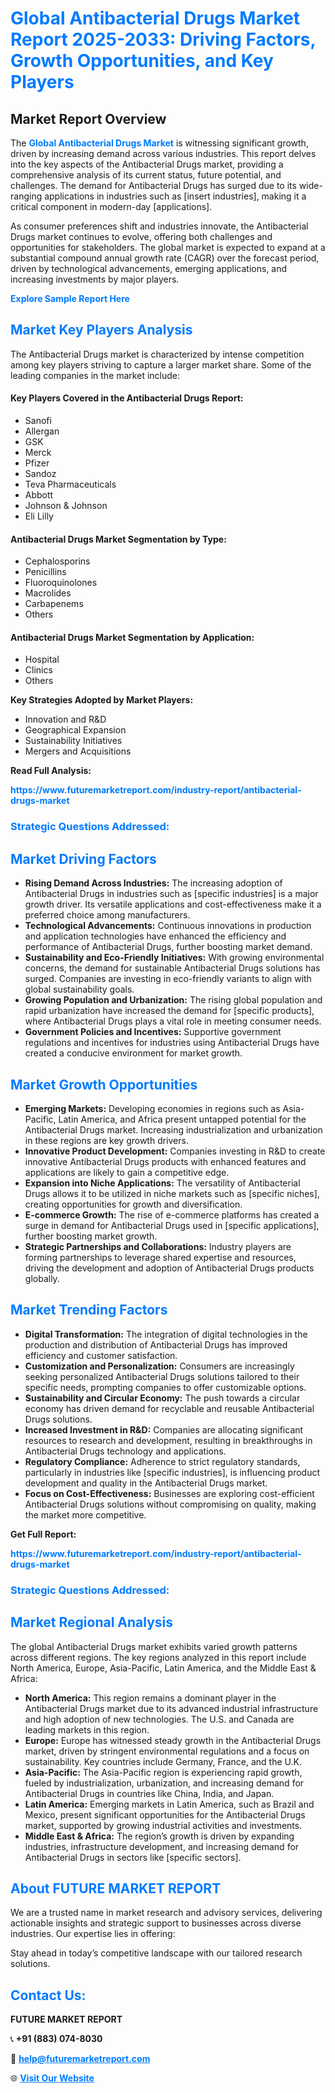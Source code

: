 <h1 style="color: #007BFF;">Global Antibacterial Drugs Market Report 2025-2033: Driving Factors, Growth Opportunities, and Key Players</h1>

<section id="overview">
<h2>Market Report Overview</h2>
<p>The <a href="https://www.futuremarketreport.com/industry-report/antibacterial-drugs-market" style="color: #007BFF; text-decoration: none;"><strong>Global Antibacterial Drugs Market</strong></a> is witnessing significant growth, driven by increasing demand across various industries. This report delves into the key aspects of the Antibacterial Drugs market, providing a comprehensive analysis of its current status, future potential, and challenges. The demand for Antibacterial Drugs has surged due to its wide-ranging applications in industries such as [insert industries], making it a critical component in modern-day [applications].</p>
<p>As consumer preferences shift and industries innovate, the Antibacterial Drugs market continues to evolve, offering both challenges and opportunities for stakeholders. The global market is expected to expand at a substantial compound annual growth rate (CAGR) over the forecast period, driven by technological advancements, emerging applications, and increasing investments by major players.</p>
</section>

<section id="overview">
<p><a href="https://www.futuremarketreport.com/request-sample/reportId=76958" style="color: #007BFF; text-decoration: none;"><strong>Explore Sample Report Here</strong></a></p>
</section>

<section id="key-players">
<h2 style="color: #007BFF;">Market Key Players Analysis</h2>
<p>The Antibacterial Drugs market is characterized by intense competition among key players striving to capture a larger market share. Some of the leading companies in the market include:</p>
<h4>Key Players Covered in the Antibacterial Drugs Report:</h4>
<ul><li>Sanofi</li><li>Allergan</li><li>GSK</li><li>Merck</li><li>Pfizer</li><li>Sandoz</li><li>Teva Pharmaceuticals</li><li>Abbott</li><li>Johnson &amp; Johnson</li><li>Eli Lilly</li></ul>
<h4>Antibacterial Drugs Market Segmentation by Type:</h4>
<ul><li>Cephalosporins</li><li>Penicillins</li><li>Fluoroquinolones</li><li>Macrolides</li><li>Carbapenems</li><li>Others</li></ul>

<h4>Antibacterial Drugs Market Segmentation by Application:</h4>
<ul><li>Hospital</li><li>Clinics</li><li>Others</li></ul>
<p><strong>Key Strategies Adopted by Market Players:</strong></p>
<ul>
<li>Innovation and R&D</li>
<li>Geographical Expansion</li>
<li>Sustainability Initiatives</li>
<li>Mergers and Acquisitions</li>
</ul>
</section>

<section>
<p><strong>Read Full Analysis: </strong></p><a href="https://www.futuremarketreport.com/industry-report/antibacterial-drugs-market" style="color: #007BFF; text-decoration: none;"><strong>https://www.futuremarketreport.com/industry-report/antibacterial-drugs-market</strong></a>
<h3 style="color: #007BFF;">Strategic Questions Addressed:</h3>
</section>

<section id="driving-factors">
<h2 style="color: #007BFF;">Market Driving Factors</h2>
<ul>
<li><strong>Rising Demand Across Industries:</strong> The increasing adoption of Antibacterial Drugs in industries such as [specific industries] is a major growth driver. Its versatile applications and cost-effectiveness make it a preferred choice among manufacturers.</li>
<li><strong>Technological Advancements:</strong> Continuous innovations in production and application technologies have enhanced the efficiency and performance of Antibacterial Drugs, further boosting market demand.</li>
<li><strong>Sustainability and Eco-Friendly Initiatives:</strong> With growing environmental concerns, the demand for sustainable Antibacterial Drugs solutions has surged. Companies are investing in eco-friendly variants to align with global sustainability goals.</li>
<li><strong>Growing Population and Urbanization:</strong> The rising global population and rapid urbanization have increased the demand for [specific products], where Antibacterial Drugs plays a vital role in meeting consumer needs.</li>
<li><strong>Government Policies and Incentives:</strong> Supportive government regulations and incentives for industries using Antibacterial Drugs have created a conducive environment for market growth.</li>
</ul>
</section>

<section id="growth-opportunities">
<h2 style="color: #007BFF;">Market Growth Opportunities</h2>
<ul>
<li><strong>Emerging Markets:</strong> Developing economies in regions such as Asia-Pacific, Latin America, and Africa present untapped potential for the Antibacterial Drugs market. Increasing industrialization and urbanization in these regions are key growth drivers.</li>
<li><strong>Innovative Product Development:</strong> Companies investing in R&D to create innovative Antibacterial Drugs products with enhanced features and applications are likely to gain a competitive edge.</li>
<li><strong>Expansion into Niche Applications:</strong> The versatility of Antibacterial Drugs allows it to be utilized in niche markets such as [specific niches], creating opportunities for growth and diversification.</li>
<li><strong>E-commerce Growth:</strong> The rise of e-commerce platforms has created a surge in demand for Antibacterial Drugs used in [specific applications], further boosting market growth.</li>
<li><strong>Strategic Partnerships and Collaborations:</strong> Industry players are forming partnerships to leverage shared expertise and resources, driving the development and adoption of Antibacterial Drugs products globally.</li>
</ul>
</section>

<section id="trending-factors">
<h2 style="color: #007BFF;">Market Trending Factors</h2>
<ul>
<li><strong>Digital Transformation:</strong> The integration of digital technologies in the production and distribution of Antibacterial Drugs has improved efficiency and customer satisfaction.</li>
<li><strong>Customization and Personalization:</strong> Consumers are increasingly seeking personalized Antibacterial Drugs solutions tailored to their specific needs, prompting companies to offer customizable options.</li>
<li><strong>Sustainability and Circular Economy:</strong> The push towards a circular economy has driven demand for recyclable and reusable Antibacterial Drugs solutions.</li>
<li><strong>Increased Investment in R&D:</strong> Companies are allocating significant resources to research and development, resulting in breakthroughs in Antibacterial Drugs technology and applications.</li>
<li><strong>Regulatory Compliance:</strong> Adherence to strict regulatory standards, particularly in industries like [specific industries], is influencing product development and quality in the Antibacterial Drugs market.</li>
<li><strong>Focus on Cost-Effectiveness:</strong> Businesses are exploring cost-efficient Antibacterial Drugs solutions without compromising on quality, making the market more competitive.</li>
</ul>
</section>

<section>
<p><strong>Get Full Report: </strong></p><a href="https://www.futuremarketreport.com/industry-report/antibacterial-drugs-market" style="color: #007BFF; text-decoration: none;"><strong>https://www.futuremarketreport.com/industry-report/antibacterial-drugs-market</strong></a>
<h3 style="color: #007BFF;">Strategic Questions Addressed:</h3>
</section>


<section id="regional-analysis">
<h2 style="color: #007BFF;">Market Regional Analysis</h2>
<p>The global Antibacterial Drugs market exhibits varied growth patterns across different regions. The key regions analyzed in this report include North America, Europe, Asia-Pacific, Latin America, and the Middle East & Africa:</p>
<ul>
<li><strong>North America:</strong> This region remains a dominant player in the Antibacterial Drugs market due to its advanced industrial infrastructure and high adoption of new technologies. The U.S. and Canada are leading markets in this region.</li>
<li><strong>Europe:</strong> Europe has witnessed steady growth in the Antibacterial Drugs market, driven by stringent environmental regulations and a focus on sustainability. Key countries include Germany, France, and the U.K.</li>
<li><strong>Asia-Pacific:</strong> The Asia-Pacific region is experiencing rapid growth, fueled by industrialization, urbanization, and increasing demand for Antibacterial Drugs in countries like China, India, and Japan.</li>
<li><strong>Latin America:</strong> Emerging markets in Latin America, such as Brazil and Mexico, present significant opportunities for the Antibacterial Drugs market, supported by growing industrial activities and investments.</li>
<li><strong>Middle East & Africa:</strong> The region’s growth is driven by expanding industries, infrastructure development, and increasing demand for Antibacterial Drugs in sectors like [specific sectors].</li>
</ul>
</section>

<footer>
<h2 style="color: #007BFF;">About FUTURE MARKET REPORT</h2>
<p>We are a trusted name in market research and advisory services, delivering actionable insights and strategic support to businesses across diverse industries. Our expertise lies in offering:</p>

<p>Stay ahead in today’s competitive landscape with our tailored research solutions.</p>

<h2 style="color: #007BFF;">Contact Us:</h2>
<p><strong>FUTURE MARKET REPORT</strong></p>
<p>📞 <strong>+91 (883) 074-8030</strong></p>
<p>📧 <strong><a href="mailto:help@futuremarketreport.com" style="color: #007BFF;">help@futuremarketreport.com</a></strong></p>
<p>🌐 <strong><a href="https://www.futuremarketreport.com/" style="color: #007BFF;">Visit Our Website</a></strong></p>
</footer>